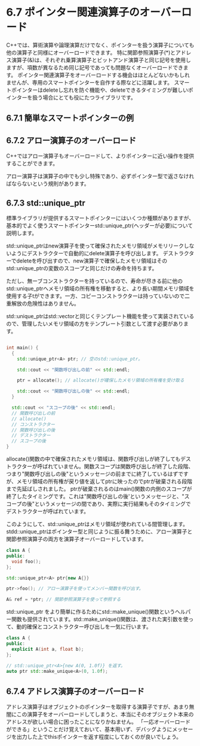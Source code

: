 # 6.7 ポインター関連演算子のオーバーロード
C++では、算術演算や論理演算だけでなく、ポインターを扱う演算子についても他の演算子と同様にオーバーロードできます。
特に関節参照演算子(*)とアドレス演算子(&)は、それぞれ乗算演算子とビットアンド演算子と同じ記号を使用しますが、項数が異なるため同じ記号であっても問題なくオーバーロードできます。
ポインター関連演算子をオーバーロードする機会はほとんどないかもしれませんが、専用のスマートポインターを自作する際などに活躍します。
スマートポインターはdeleteし忘れを防ぐ機能や、deleteできるタイミングが難しいポインターを扱う場合にとても役にたつライブラリです。

## 6.7.1 簡単なスマートポインターの例

## 6.7.2 アロー演算子のオーバーロード
C++ではアロー演算子もオーバーロードして、よりポインターに近い操作を提供することができます。

アロー演算子は演算子の中でも少し特殊であり、必ずポインター型で返さなければならないという規則があります。

## 6.7.3 std::unique_ptr
標準ライブラリが提供するスマートポインターにはいくつか種類がありますが、基本的でよく使うスマートポインターstd::unique_ptr(<memory>ヘッダーが必要)について説明します。

std::unique_ptrはnew演算子を使って確保されたメモリ領域がメモリリークしないようにデストラクターで自動的にdelete演算子を呼び出します。
デストラクターでdeleteを呼び出すので、new演算子で確保したメモリ領域はそのstd::unique_ptrの変数のスコープと同じだけの寿命を持ちます。

ただし、無ーブコンストラクターを持っているので、寿命が尽きる前に他のstd::unique_ptrへメモリ領域の所有権を移動すると、より長い期間メモリ領域を使用する子tができます。一方、コピーコンストラクターは持っていないので二重解放の危険性はありません。

std::unique_ptrはstd::vectorと同じくテンプレート機能を使って実装されているので、管理したいメモリ領域の方をテンプレート引数として渡す必要があります。

```C++

int main() {
  {
    std::unique_ptr<A> ptr; // 空のstd::unique_ptr。

    std::cout << "関数呼び出しの前" << std::endl;

    ptr = allocate(); // allocate()が確保したメモリ領域の所有権を受け取る

    std::cout << "関数呼び出しの後" << std::endl;
  }

  std::cout << "スコープの後" << std::endl;
  // 関数呼び出しの前
  // allocate()
  // コンストラクター
  // 関数呼び出しの後
  // デストラクター
  // スコープの後
}
```
allocate()関数の中で確保されたメモリ領域は、関数呼び出しが終了してもデストラクターが呼ばれていません。関数スコープは関数呼び出しが終了した段階、つまり"関数呼び出しの後"というメッセージの前までに終了しているはずですが、メモリ領域の所有権が戻り値を返してptrに映ったのでptrが破棄される段階まで先延ばしされました。
ptrが破棄されるのはmain()関数の内側のスコープが終了したタイミングです。これは"関数呼び出しの後'というメッセージと、"スコープの後"というメッセージの間であり、実際に実行結果もそのタイミングでデストラクターが呼ばれています。

このようにして、std::unique_ptrはメモリ領域が使われている間管理します。
stdd::unique_ptrはポインター型と同じように振る舞うために、アロー演算子と関節参照演算子の両方を演算子オーバーロードしています。

```C++
class A {
public:
  void foo();
};

std::unique_ptr<A> ptr{new A{}}

ptr->foo(); // アロー演算子を使ってメンバー関数を呼び出す。

A& ref = *ptr; // 関節参照演算子を使って参照する
```

std::unique_ptr をより簡単に作るためにstd::make_unique()関数というヘルパー関数も提供されています。std::make_unique()関数は、渡された実引数を使って、動的確保とコンストラクター呼び出しを一気に行います。

```C++
class A {
public: 
  explicit A(int a, float b);
};

// std::unique_ptr<A>{new A(0, 1.0f)} を返す。
auto ptr std::make_unique<A>(0, 1.0f);
```

## 6.7.4 アドレス演算子のオーバーロード
アドレス演算子はオブジェクトのポインターを取得する演算子ですが、あまり無闇にこの演算子をオーバーロードしてしまうと、本当にそのオブジェクト本来のアドレスが欲しい場合に困ったことになりかねません。
「一応オーバーロードができる」ということだけ覚えておいて、基本用いず、デバッグようにメッセージを出力した上でthisポインターを返す程度にしておくのが良いでしょう。
